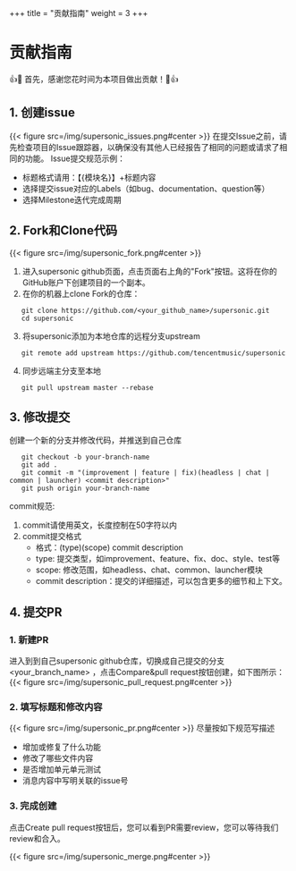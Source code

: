 +++
title = "贡献指南"
weight = 3
+++

# 贡献指南

👍🎉 首先，感谢您花时间为本项目做出贡献！🎉👍

## **1. 创建issue**
{{< figure src=/img/supersonic_issues.png#center >}}
在提交Issue之前，请先检查项目的Issue跟踪器，以确保没有其他人已经报告了相同的问题或请求了相同的功能。
Issue提交规范示例：
- 标题格式请用：【{模块名}】+标题内容
- 选择提交issue对应的Labels（如bug、documentation、question等）
- 选择Milestone迭代完成周期

## **2. Fork和Clone代码**
{{< figure src=/img/supersonic_fork.png#center >}}
1. 进入supersonic github页面，点击页面右上角的"Fork"按钮。这将在你的GitHub账户下创建项目的一个副本。
2. 在你的机器上clone Fork的仓库：
```
   git clone https://github.com/<your_github_name>/supersonic.git
   cd supersonic
```
3. 将supersonic添加为本地仓库的远程分支upstream
```
   git remote add upstream https://github.com/tencentmusic/supersonic
```
4. 同步远端主分支至本地
```
   git pull upstream master --rebase
```
## **3. 修改提交**
创建一个新的分支并修改代码，并推送到自己仓库
```
   git checkout -b your-branch-name
   git add .
   git commit -m "(improvement | feature | fix)(headless | chat | common | launcher) <commit description>"
   git push origin your-branch-name
```
commit规范:  
1. commit请使用英文，长度控制在50字符以内
2. commit提交格式
   - 格式：(type)(scope) commit description
   - type: 提交类型，如improvement、feature、fix、doc、style、test等
   - scope: 修改范围，如headless、chat、common、launcher模块
   - commit description：提交的详细描述，可以包含更多的细节和上下文。

## **4. 提交PR**
### **1. 新建PR**

进入到到自己supersonic github仓库，切换成自己提交的分支<your_branch_name> ，点击Compare&pull request按钮创建，如下图所示：
{{< figure src=/img/supersonic_pull_request.png#center >}}

### **2. 填写标题和修改内容**

{{< figure src=/img/supersonic_pr.png#center >}}
尽量按如下规范写描述
- 增加或修复了什么功能
- 修改了哪些文件内容
- 是否增加单元单元测试
- 消息内容中写明关联的issue号

### **3. 完成创建**  
点击Create pull request按钮后，您可以看到PR需要review，您可以等待我们review和合入。

{{< figure src=/img/supersonic_merge.png#center >}}



